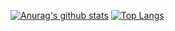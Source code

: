 [![Anurag's github stats](https://github-readme-stats.vercel.app/api?username=taeho-jo&show_icons=true&theme=onedark&bg_color=#4747b3,#0072c6,#009a93)](https://github.com/taeho-jo/github-readme-stats)
[![Top Langs](https://github-readme-stats.vercel.app/api/top-langs/?username=taeho-jo&layout=compact)](https://github.com/taeho-jo/github-readme-stats)

<!--
**taeho-jo/taeho-jo** is a ✨ _special_ ✨ repository because its `README.md` (this file) appears on your GitHub profile.

Here are some ideas to get you started:

- 🔭 I’m currently working on ...
- 🌱 I’m currently learning ...
- 👯 I’m looking to collaborate on ...
- 🤔 I’m looking for help with ...
- 💬 Ask me about ...
- 📫 How to reach me: ...
- 😄 Pronouns: ...
- ⚡ Fun fact: ...
-->

